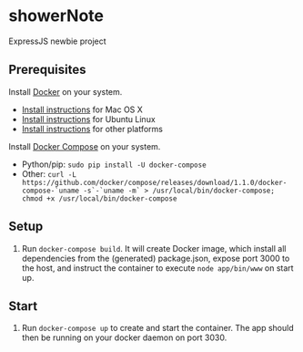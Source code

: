 # showerNote

ExpressJS newbie project

## Prerequisites

Install [Docker](https://www.docker.com/) on your system.

* [Install instructions](https://docs.docker.com/installation/mac/) for Mac OS X
* [Install instructions](https://docs.docker.com/installation/ubuntulinux/) for Ubuntu Linux
* [Install instructions](https://docs.docker.com/installation/) for other platforms

Install [Docker Compose](http://docs.docker.com/compose/) on your system.

* Python/pip: `sudo pip install -U docker-compose`
* Other: ``curl -L https://github.com/docker/compose/releases/download/1.1.0/docker-compose-`uname -s`-`uname -m` > /usr/local/bin/docker-compose; chmod +x /usr/local/bin/docker-compose``

## Setup

1. Run `docker-compose build`. It will create Docker image, which install all dependencies from the (generated) package.json, expose port 3000 to the host, and instruct the container to execute `node app/bin/www` on start up.

## Start

1. Run `docker-compose up` to create and start the container. The app should then be running on your docker daemon on port 3030.
